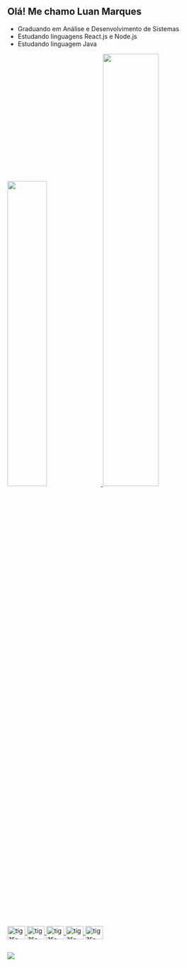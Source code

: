 ## Olá! Me chamo Luan Marques

- Graduando em Análise e Desenvolvimento de Sistemas
- Estudando linguagens React.js e Node.js
- Estudando linguagem Java 

<div>
  <a href="https://github.com/luan-marques">
  <img width="42%" src="https://github-readme-stats.vercel.app/api?username=luan-marques&show_icons=true&theme=github_dark&include_all_commits=true&count_private=true"/>
  <img width="50%" src="https://github-readme-stats.vercel.app/api/top-langs/?username=luan-marques&layout=compact&langs_count=7&theme=github_dark"/>
</div>


<div style="display:  incline_block"><br>

<img align="center" alt="tigas-React" height="30" width="40" src="https://cdn.jsdelivr.net/gh/devicons/devicon/icons/react/react-original.svg" />
<img align="center" alt="tigas-Node" height="30" width="40" src="https://cdn.jsdelivr.net/gh/devicons/devicon/icons/nodejs/nodejs-original.svg" />  
<img align="center" alt="tigas-HTML" height="30" width="40" src="https://cdn.jsdelivr.net/gh/devicons/devicon/icons/html5/html5-original.svg" /> 
<img align="center" alt="tigas-CSS" height="30" width="40" src="https://cdn.jsdelivr.net/gh/devicons/devicon/icons/css3/css3-original.svg" />
<img align="center" alt="tigas-JAVA" height="30" width="40" src="https://cdn.jsdelivr.net/gh/devicons/devicon/icons/java/java-original.svg" />
  </div>
  
##
  
<div>
  <a href="mailto:luanfelipeb.marques@gmail.com"><img src="https://img.shields.io/badge/-Gmail-%23333?style=for-the-badge&logo=gmail&logoColor=white" target="_blank"></a>
  </div>
